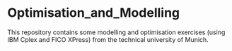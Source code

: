 # Optimisation_and_Modelling
This repository contains some modelling and optimisation exercises (using IBM Cplex and FICO XPress) from the technical university of Munich.
